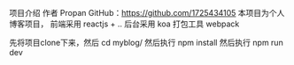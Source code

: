 项目介绍
  作者 Propan  GitHub：https://github.com/1725434105
  本项目为个人 博客项目，  前端采用 reactjs + ..
  后台采用 koa
  打包工具 webpack

  先将项目clone下来，然后 cd myblog/
  然后执行 npm install
  然后执行 npm run dev

